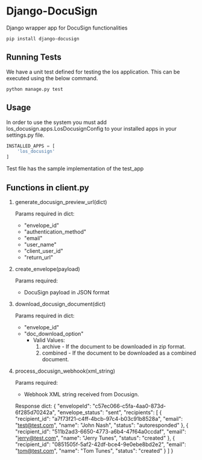 # Django-DocuSign
Django wrapper app for DocuSign functionalities

`pip install django-docusign`

## Running Tests
We have a unit test defined for testing the los application.
This can be executed using the below command.

```
python manage.py test
```

## Usage
In order to use the system you must add los_docusign.apps.LosDocusignConfig to your installed apps in your settings.py file.
```python
INSTALLED_APPS = [
    'los_docusign'
]
```

Test file has the sample implementation of the test_app

## Functions in client.py
1.  generate_docusign_preview_url(dict)

    Params required in dict:
    -   "envelope_id"
    -   "authentication_method"
    -   "email"
    -   "user_name"
    -   "client_user_id"
    -   "return_url"

2. create_envelope(payload)

    Params required:
    -   DocuSign payload in JSON format

3. download_docusign_document(dict)

    Params required in dict:
    -   "envelope_id"
    -   "doc_download_option"
        -   Valid Values:
            1. archive - If the document to be downloaded in zip format.
            2. combined - If the document to be downloaded as a combined document.

4. process_docusign_webhook(xml_string)

    Params required:
    -   Webhook XML string received from Docusign.

    Response dict:
        {
            "envelopeId": "c57ec066-c5fa-4aa0-873d-6f285d70242a",
            "envelope_status": "sent",
            "recipients": [
                {
                    "recipient_id": "a7f73f21-c4ff-4bcb-97c4-b03c91b8528a",
                    "email": "test@test.com",
                    "name": "John Nash",
                    "status": "autoresponded"
                },
                {
                    "recipient_id": "511b2ad3-6650-4773-a6b4-47f64a0ccdaf",
                    "email": "jerry@test.com",
                    "name": "Jerry Tunes",
                    "status": "created"
                },
                {
                    "recipient_id": "0851505f-5af2-42df-bce4-9e0ebe8bd2e2",
                    "email": "tom@test.com",
                    "name": "Tom Tunes",
                    "status": "created"
                }
            ]
        }

